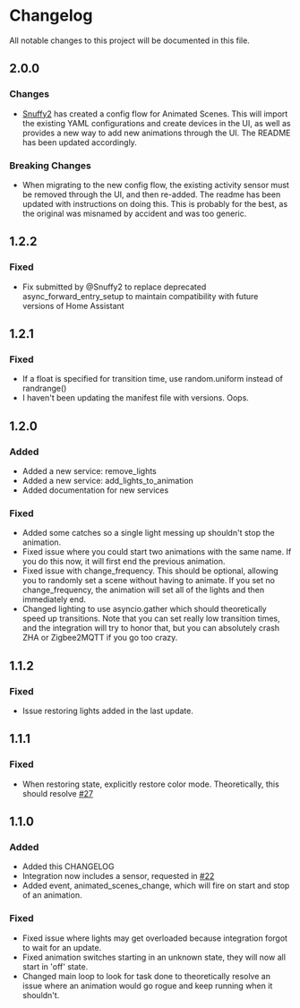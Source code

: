 # Changelog
All notable changes to this project will be documented in this file.

## 2.0.0

### Changes

- [Snuffy2](https://github.com/Snuffy2) has created a config flow for Animated Scenes. This will import the existing YAML configurations and create devices in the UI, as well as provides a new way to add new animations through the UI. The README has been updated accordingly.

### Breaking Changes

- When migrating to the new config flow, the existing activity sensor must be removed through the UI, and then re-added. The readme has been updated with instructions on doing this. This is probably for the best, as the original was misnamed by accident and was too generic.

## 1.2.2

### Fixed

- Fix submitted by @Snuffy2 to replace deprecated async_forward_entry_setup to maintain compatibility with future versions of Home Assistant

## 1.2.1

### Fixed

- If a float is specified for transition time, use random.uniform instead of randrange()
- I haven't been updating the manifest file with versions. Oops.

## 1.2.0

### Added

- Added a new service: remove_lights
- Added a new service: add_lights_to_animation
- Added documentation for new services

### Fixed

- Added some catches so a single light messing up shouldn't stop the animation.
- Fixed issue where you could start two animations with the same name. If you do this now, it will first end the previous animation.
- Fixed issue with change_frequency. This should be optional, allowing you to randomly set a scene without having to animate. If you set no change_frequency, the animation will set all of the lights and then immediately end.
- Changed lighting to use asyncio.gather which should theoretically speed up transitions. Note that you can set really low transition times, and the integration will try to honor that, but you can absolutely crash ZHA or Zigbee2MQTT if you go too crazy.

## 1.1.2

### Fixed

- Issue restoring lights added in the last update.

## 1.1.1

### Fixed

- When restoring state, explicitly restore color mode. Theoretically, this should resolve [#27](https://github.com/chazzu/hass-animated-scenes/issues/27)

## 1.1.0

### Added

- Added this CHANGELOG
- Integration now includes a sensor, requested in [#22](https://github.com/chazzu/hass-animated-scenes/issues/22)
- Added event, animated_scenes_change, which will fire on start and stop of an animation.

### Fixed

- Fixed issue where lights may get overloaded because integration forgot to wait for an update.
- Fixed animation switches starting in an unknown state, they will now all start in 'off' state.
- Changed main loop to look for task done to theoretically resolve an issue where an animation would go rogue and keep running when it shouldn't.